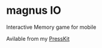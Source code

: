magnus IO
==============

Interactive Memory game for mobile

Avilable from my [PressKit](www.crimsonsix.com/games/magnus_io)

